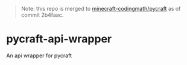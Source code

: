 > Note: this repo is merged to [minecraft-codingmath/pycraft](https://github.com/minecraft-codingmath/pycraft) as of commit 2b4faac.

# pycraft-api-wrapper
An api wrapper for pycraft
